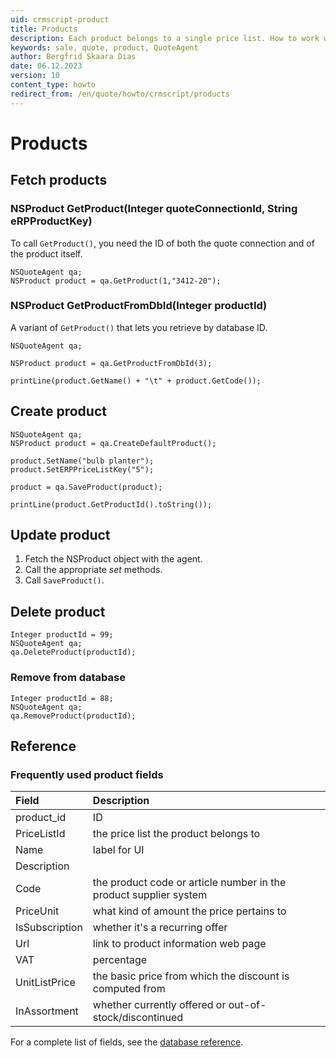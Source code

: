 ```yaml
---
uid: crmscript-product
title: Products
description: Each product belongs to a single price list. How to work with products in CRMScript.
keywords: sale, quote, product, QuoteAgent
author: Bergfrid Skaara Dias
date: 06.12.2023
version: 10
content_type: howto
redirect_from: /en/quote/howto/crmscript/products
---
```


# Products

## Fetch products

### NSProduct GetProduct(Integer quoteConnectionId, String eRPProductKey)

To call `GetProduct()`, you need the ID of both the quote connection and of the product itself.

```crmscript
NSQuoteAgent qa;
NSProduct product = qa.GetProduct(1,"3412-20");
```

### NSProduct GetProductFromDbId(Integer productId)

A variant of `GetProduct()` that lets you retrieve by database ID.

```crmscript
NSQuoteAgent qa;

NSProduct product = qa.GetProductFromDbId(3);

printLine(product.GetName() + "\t" + product.GetCode());
```

## Create product

```crmscript!
NSQuoteAgent qa;
NSProduct product = qa.CreateDefaultProduct();

product.SetName("bulb planter");
product.SetERPPriceListKey("5");

product = qa.SaveProduct(product);

printLine(product.GetProductId().toString());
```

## Update product

1. Fetch the NSProduct object with the agent.
2. Call the appropriate *set* methods.
3. Call `SaveProduct()`.

## Delete product

```crmscript
Integer productId = 99;
NSQuoteAgent qa;
qa.DeleteProduct(productId);
```

### Remove from database

```crmscript
Integer productId = 88;
NSQuoteAgent qa;
qa.RemoveProduct(productId);
```

## Reference

### Frequently used product fields

| Field          | Description                               |
|:---------------|:------------------------------------------|
| product_id     | ID                                        |
| PriceListId    | the price list the product belongs to     |
| Name           | label for UI                              |
| Description    |                                           |
| Code           | the product code or article number in the product supplier system |
| PriceUnit      | what kind of amount the price pertains to |
| IsSubscription | whether it's a recurring offer            |
| Url            | link to product information web page      |
| VAT            | percentage                                |
| UnitListPrice  | the basic price from which the discount is computed from |
| InAssortment   | whether currently offered or out-of-stock/discontinued |

For a complete list of fields, see the [database reference][1].

<!-- Referenced links -->
[1]: ../../../../database/tables/product.md
